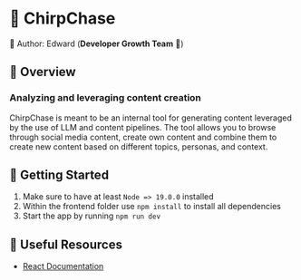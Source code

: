 🦤 ChirpChase
========================

👤 Author: Edward (**Developer Growth Team** 💐)

🎯 Overview
-----------

### Analyzing and leveraging content creation

ChirpChase is meant to be an internal tool for generating content leveraged by the use of LLM and content pipelines. The tool allows you to browse through social media content, create own content and combine them to create new content based on different topics, personas, and context.

🚀 Getting Started
-------------------

1. Make sure to have at least `Node => 19.0.0` installed 
2. Within the frontend folder use `npm install` to install all dependencies
3. Start the app by running `npm run dev`

🔗 Useful Resources
--------------------

- [React Documentation](https://react.dev/learn)
